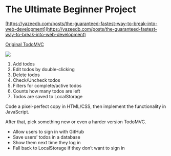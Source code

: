 # The Ultimate Beginner Project

[https://yazeedb.com/posts/the-guaranteed-fastest-way-to-break-into-web-development](https://yazeedb.com/posts/the-guaranteed-fastest-way-to-break-into-web-development)

[Original TodoMVC](http://todomvc.com/examples/vanillajs/)

![](https://yazeedb.com/media/fastest-way-break-into-web/todo-mvc-1.png)

1. Add todos
2. Edit todos by double-clicking
3. Delete todos
4. Check/Uncheck todos
5. Filters for complete/active todos
6. Counts how many todos are left
7. Todos are saved to LocalStorage

Code a pixel-perfect copy in HTML/CSS, then implement the functionality in JavaScript.

After that, pick something new or even a harder version TodoMVC.

- Allow users to sign in with GitHub
- Save users’ todos in a database
- Show them next time they log in
- Fall back to LocalStorage if they don’t want to sign in
